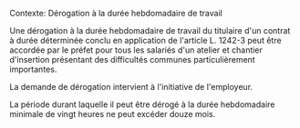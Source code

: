 Contexte: Dérogation à la durée hebdomadaire de travail

Une dérogation à la durée hebdomadaire de travail du titulaire d'un contrat à durée déterminée conclu en application de l'article L. 1242-3 peut être accordée par le préfet pour tous les salariés d'un atelier et chantier d'insertion présentant des difficultés communes particulièrement importantes.

La demande de dérogation intervient à l'initiative de l'employeur.

La période durant laquelle il peut être dérogé à la durée hebdomadaire minimale de vingt heures ne peut excéder douze mois.